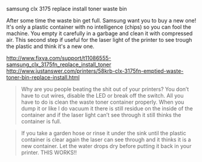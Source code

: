 samsung clx 3175 replace install toner waste bin

After some time the waste bin get full. Samsung want you to buy a new one!
It's only a plastic container with no intelligence (chips) so you can fool the machine. 
You empty it carefully in a garbage and clean it with compressed air. 
This second step if useful for the laser light of the printer to see trough the plastic and think it's a new one. 

http://www.fixya.com/support/t11086555-samsung_clx_3175fn_replace_install_toner   
http://www.justanswer.com/printers/58krb-clx-3175fn-emptied-waste-toner-bin-replace-install.html   

> Why are you people beating the shit out of your printers? You don’t have to cut wires, disable the LED or break off the switch. All you have to do is clean the waste toner container properly. When you dump it or like I do vacuum it there is still residue on the inside of the container and if the laser light can’t see through it still thinks the container is full.

> If you take a garden hose or rinse it under the sink until the plastic container is clear again the laser can see through and it thinks it is a new container. Let the water drops dry before putting it back in your printer. THIS WORKS!!
